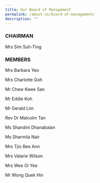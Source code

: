 ```yaml
---
title: Our Board of Management
permalink: /about-us/board-of-management/
description: ""
---
```

### CHAIRMAN
Mrs Sim Suh-Ting 


### MEMBERS

Mrs Barbara Yeo

Mrs Charlotte Goh

Mr Chew Kwee San

Mr Eddie Koh

Mr Gerald Lim

Rev Dr Malcolm Tan

Ms Shandini Dhanabalan

Ms Sharmila Nair

Mrs Tjio Bee Ann

Mrs Valarie Wilson

Mrs Wee Oi Yee

Mr Wong Quek Hin
